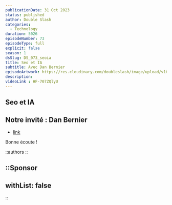 ```yaml
---
publicationDate: 31 Oct 2023
status: published
author: Double Slash
categories:
  - Technology
duration: 5026
episodeNumber: 73
episodeType: full
explicit: false
season: 1
dsSlug: DS_073_seoia
title: Seo et IA
subtitle: Avec Dan Bernier
episodeArtwork: https://res.cloudinary.com/doubleslash/image/upload/v1698610790/episode/ART_73_bxnjbq.png
description: 
videoLink : HF-707ZQlyU
---
```

## Seo et IA

## Notre invité : Dan Bernier

- [link](http)

Bonne écoute !

::authors
::

::Sponsor
---
withList: false
---
::
